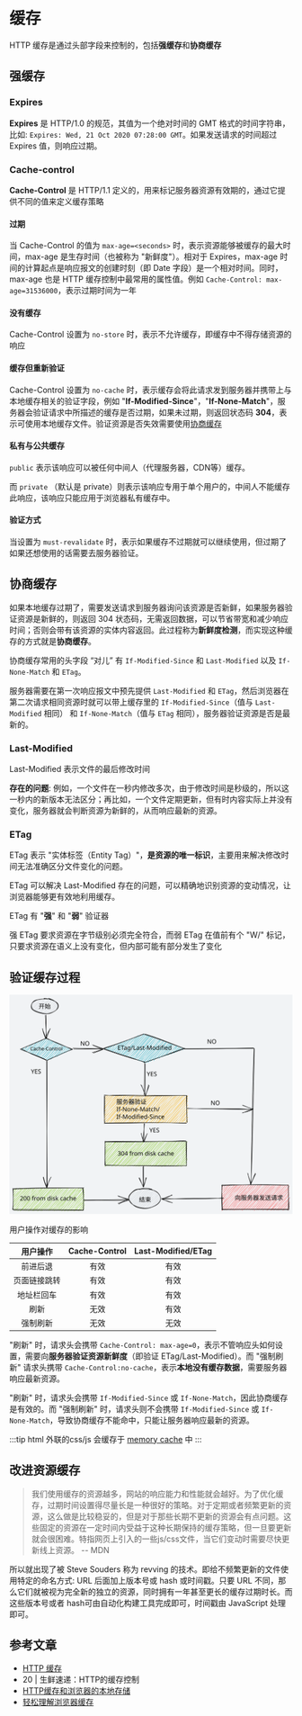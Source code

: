 # 缓存

HTTP 缓存是通过头部字段来控制的，包括**强缓存**和**协商缓存**

## 强缓存

### Expires

**Expires** 是 HTTP/1.0 的规范，其值为一个绝对时间的 GMT 格式的时间字符串，比如: `Expires: Wed, 21 Oct 2020 07:28:00 GMT`。如果发送请求的时间超过 Expires 值，则响应过期。

### Cache-control

**Cache-Control** 是 HTTP/1.1 定义的，用来标记服务器资源有效期的，通过它提供不同的值来定义缓存策略

#### 过期

当 Cache-Control 的值为 `max-age=<seconds>` 时，表示资源能够被缓存的最大时间，max-age 是生存时间（也被称为 "新鲜度"）。相对于 Expires，max-age 时间的计算起点是响应报文的创建时刻（即 Date 字段）是一个相对时间。同时，max-age 也是 HTTP 缓存控制中最常用的属性值。例如 `Cache-Control: max-age=31536000`，表示过期时间为一年

#### 没有缓存

Cache-Control 设置为 `no-store` 时，表示不允许缓存，即缓存中不得存储资源的响应

#### 缓存但重新验证

Cache-Control 设置为 `no-cache` 时，表示缓存会将此请求发到服务器并携带上与本地缓存相关的验证字段，例如 "**If-Modified-Since**"，"**If-None-Match**"，服务器会验证请求中所描述的缓存是否过期，如果未过期，则返回状态码 **304**，表示可使用本地缓存文件。验证资源是否失效需要使用[协商缓存](#协商缓存)

#### 私有与公共缓存

`public` 表示该响应可以被任何中间人（代理服务器，CDN等）缓存。

而 `private` （默认是 private）则表示该响应专用于单个用户的，中间人不能缓存此响应，该响应只能应用于浏览器私有缓存中。

#### 验证方式

当设置为 `must-revalidate` 时，表示如果缓存不过期就可以继续使用，但过期了如果还想使用的话需要去服务器验证。

## 协商缓存

如果本地缓存过期了，需要发送请求到服务器询问该资源是否新鲜，如果服务器验证资源是新鲜的，则返回 304 状态码，无需返回数据，可以节省带宽和减少响应时间；否则会带有该资源的实体内容返回。此过程称为**新鲜度检测**，而实现这种缓存的方式就是**协商缓存**。

协商缓存常用的头字段 “对儿” 有 `If-Modified-Since` 和 `Last-Modified` 以及 `If-None-Match` 和 `ETag`。

服务器需要在第一次响应报文中预先提供 `Last-Modified` 和 `ETag`，然后浏览器在第二次请求相同资源时就可以带上缓存里的 `If-Modified-Since`（值与 `Last-Modified` 相同） 和 `If-None-Match`（值与 `ETag` 相同），服务器验证资源是否是最新的。

### Last-Modified

Last-Modified 表示文件的最后修改时间

**存在的问题**: 例如，一个文件在一秒内修改多次，由于修改时间是秒级的，所以这一秒内的新版本无法区分；再比如，一个文件定期更新，但有时内容实际上并没有变化，服务器就会判断资源为新鲜的，从而响应最新的资源。

### ETag

ETag 表示 "实体标签（Entity Tag）"，**是资源的唯一标识**，主要用来解决修改时间无法准确区分文件变化的问题。

ETag 可以解决 Last-Modified 存在的问题，可以精确地识别资源的变动情况，让浏览器能够更有效地利用缓存。

ETag 有 "**强**" 和 "**弱**" 验证器

强 ETag 要求资源在字节级别必须完全符合，而弱 ETag 在值前有个 "W/" 标记，只要求资源在语义上没有变化，但内部可能有部分发生了变化

## 验证缓存过程

![匹配缓存总过程](../../images/cache-match.svg)

用户操作对缓存的影响

| 用户操作 | Cache-Control | Last-Modified/ETag |
| :-----: |:-------------:| :-----:|
| 前进后退 | 有效 | 有效 |
| 页面链接跳转 | 有效 | 有效 |
| 地址栏回车 | 有效 | 有效 |
| 刷新 | 无效 | 有效 |
| 强制刷新 | 无效 | 无效 |

"刷新" 时，请求头会携带 `Cache-Control: max-age=0`，表示不管响应头如何设置，需要向**服务器验证资源新鲜度**（即验证 ETag/Last-Modified）。而 "强制刷新" 请求头携带 `Cache-Control:no-cache`，表示**本地没有缓存数据**，需要服务器响应最新资源。

"刷新" 时，请求头会携带 `If-Modified-Since` 或 `If-None-Match`，因此协商缓存是有效的。而 "强制刷新" 时，请求头则不会携带 `If-Modified-Since` 或 `If-None-Match`，导致协商缓存不能命中，只能让服务器响应最新的资源。

:::tip
html 外联的css/js 会缓存于 [memory cache](../../browser/browser-cache.html#内存缓存) 中
:::

## 改进资源缓存

> 我们使用缓存的资源越多，网站的响应能力和性能就会越好。为了优化缓存，过期时间设置得尽量长是一种很好的策略。对于定期或者频繁更新的资源，这么做是比较稳妥的，但是对于那些长期不更新的资源会有点问题。这些固定的资源在一定时间内受益于这种长期保持的缓存策略，但一旦要更新就会很困难。特指网页上引入的一些js/css文件，当它们变动时需要尽快更新线上资源。 -- MDN

所以就出现了被 Steve Souders 称为 revving 的技术。即给不频繁更新的文件使用特定的命名方式: URL 后面加上版本号或 hash 或时间戳。只要 URL 不同，那么它们就被视为完全新的独立的资源，同时拥有一年甚至更长的缓存过期时长。而这些版本号或者 hash可由自动化构建工具完成即可，时间戳由 JavaScript 处理即可。

## 参考文章

- [HTTP 缓存](https://developer.mozilla.org/zh-CN/docs/Web/HTTP/Caching_FAQ)
- 20 | 生鲜速递：HTTP的缓存控制
- [HTTP缓存和浏览器的本地存储](https://segmentfault.com/a/1190000020086923)
- [轻松理解浏览器缓存](https://juejin.cn/post/6844904133024022536)
